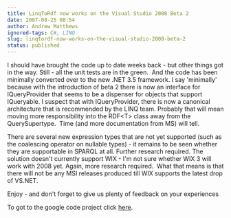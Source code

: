 ```yaml
---
title: LinqToRdf now works on the Visual Studio 2008 Beta 2
date: 2007-08-25 08:54
author: Andrew Matthews
ignored-tags: C#, LINQ
slug: linqtordf-now-works-on-the-visual-studio-2008-beta-2
status: published
---
```


I should have brought the code up to date weeks back - but other things got in the way. Still - all the unit tests are in the green.  And the code has been minimally converted over to the new .NET 3.5 framework. I say 'minimally' because with the introduction of beta 2 there is now an interface for IQueryProvider that seems to be a dispenser for objects that support IQueryable. I suspect that with IQueryProvider, there is now a canonical architecture that is recommended by the LINQ team. Probably that will mean moving more responsibility into the RDF\<T\> class away from the QuerySupertype.  Time (and more documentation from MS) will tell.

There are several new expression types that are not yet supported (such as the coalescing operator on nullable types) - it remains to be seen whether they are supportable in SPARQL at all. Further research required. The solution doesn't currently support WIX - I'm not sure whether WIX 3 will work with 2008 yet. Again, more research required.  What that means is that there will not be any MSI releases produced till WIX supports the latest drop of VS.NET.

Enjoy - and don't forget to give us plenty of feedback on your experiences

To got to the google code project click [here](http://code.google.com/p/linqtordf/).
